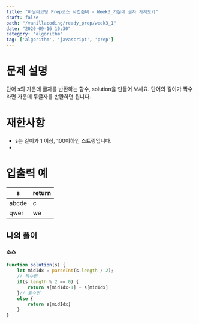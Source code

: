 ```yaml
---
title: "바닐라코딩 Prep코스 사전준비 - Week3_가운데 글자 가져오기"
draft: false
path: "/vanillacoding/ready_prep/week3_1"
date: "2020-09-16 10:30"
category: 'algorithm'
tag: ['algorithm', 'javascript', 'prep']
---
```




# 문제 설명

단어 s의 가운데 글자를 반환하는 함수, solution을 만들어 보세요. 단어의 길이가 짝수라면 가운데 두글자를 반환하면 됩니다.



# 재한사항

- s는 길이가 1 이상, 100이하인 스트링입니다.
- 

# 입출력 예

| s     | return |
| ----- | ------ |
| abcde | c      |
| qwer  | we     |





## 나의 풀이

#### 소스

```javascript
function solution(s) {
    let midIdx = parseInt(s.length / 2);
    // 짝수면
    if(s.length % 2 == 0) { 
        return s[midIdx-1] + s[midIdx]
    }// 홀수면
    else {
        return s[midIdx]
    }
}
```

